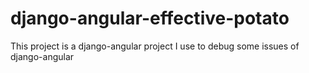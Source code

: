 # django-angular-effective-potato
This project is a django-angular project I use to debug some issues of django-angular
